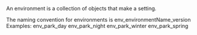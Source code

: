 An environment is a collection of objects that make a setting.

The naming convention for environments is env_environmentName_version
Examples:
env_park_day
env_park_night
env_park_winter
env_park_spring
